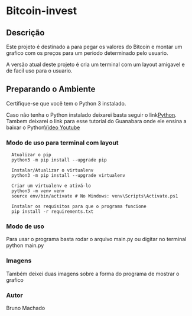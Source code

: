 # Bitcoin-invest

## Descrição

Este projeto é destinado a para pegar os valores do Bitcoin e montar um grafico com os preços para um periodo determinado pelo usuario.

A versão atual deste projeto é cria um terminal com um layout amigavel e de facil uso para o usuario.


## Preparando o Ambiente
Certifique-se que você tem o Python 3 instalado.

Caso não tenha o Python instalado deixarei basta seguir o link[Python](https://www.python.org/downloads/). Tambem deixarei o link para esse tutorial do Guanabara onde ele ensina a baixar o Python[Video Youtube](https://www.youtube.com/watch?v=VuKvR1J2LQE&list=PLHz_AreHm4dlKP6QQCekuIPky1CiwmdI6&index=3&ab_channel=CursoemV%C3%ADdeo)


### Modo de uso para terminal com layout
```
  Atualizar o pip
  python3 -m pip install --upgrade pip

  Instalar/Atualizar o virtualenv
  python3 -m pip install --upgrade virtualenv

  Criar um virtualenv e ativá-lo
  python3 -m venv venv
  source env/bin/activate # No Windows: venv\Scripts\Activate.ps1

  Instalar os requisitos para que o programa funcione
  pip install -r requirements.txt
  ```

### Modo de uso
  Para usar o programa basta rodar o arquivo main.py ou digitar no terminal python main.py

### Imagens 
  Também deixei duas imagens sobre a forma do programa de mostrar o grafico

### Autor
  Bruno Machado

